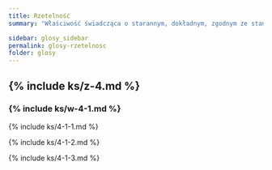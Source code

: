 ```yaml
---
title: Rzetelność
summary: "Właściwość świadcząca o starannym, dokładnym, zgodnym ze standardami kodowaniu treści."

sidebar: glosy_sidebar
permalink: glosy-rzetelnosc
folder: glosy
---
```


## {% include ks/z-4.md %} 

### {% include ks/w-4-1.md %} 
{% include ks/4-1-1.md %} 

{% include ks/4-1-2.md %} 

{% include ks/4-1-3.md %} 
